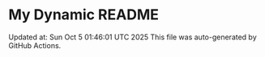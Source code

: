 # My Dynamic README
Updated at: Sun Oct  5 01:46:01 UTC 2025
This file was auto-generated by GitHub Actions.
